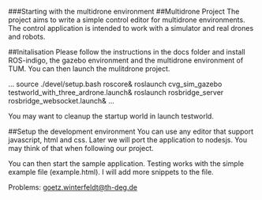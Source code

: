 ###Starting with the multidrone environment
##Multidrone Project
The project aims to write a simple control editor for multidrone environments. The control application is intended to work with a simulator and real drones and robots. 

##Initalisation
Please follow the instructions in the docs folder and install ROS-indigo, the gazebo environment and the multidrone environment of TUM. You can then launch the mulitdrone project.


...
source ./devel/setup.bash
roscore&
roslaunch cvg_sim_gazebo testworld_with_three_ardrone.launch&
roslaunch rosbridge_server rosbridge_websocket.launch&
...

You may want to cleanup the startup world in launch testworld.

##Setup the development environment
You can use any editor that support javascript, html and css. Later we will port the application to nodesjs. You may think of that when following our project.


You can then start the sample application. Testing works with the simple example file (example.html). I will add more snippets to the file.

Problems: goetz.winterfeldt@th-deg.de
